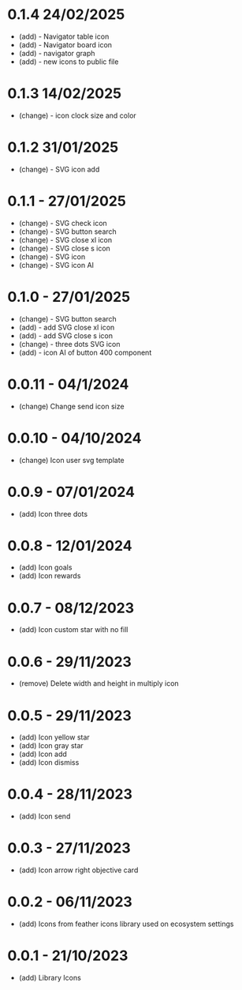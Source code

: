# 0.1.4 24/02/2025
* (add) - Navigator table icon
* (add) - Navigator board icon
* (add) - navigator graph
* (add) - new icons to public file

# 0.1.3 14/02/2025
* (change) - icon clock size and color

# 0.1.2 31/01/2025
* (change) - SVG icon add

# 0.1.1 - 27/01/2025
* (change) - SVG check icon 
* (change) - SVG button search
* (change) - SVG close xl icon
* (change) - SVG close s icon
* (change) - SVG icon
* (change) - SVG icon AI 

# 0.1.0 - 27/01/2025
* (change) - SVG button search
* (add) - add SVG close xl icon
* (add) - add SVG close s icon
* (change) - three dots SVG icon
* (add) - icon AI of button 400 component

# 0.0.11 - 04/1/2024
* (change) Change send icon size

# 0.0.10 - 04/10/2024
* (change) Icon user svg template 

# 0.0.9 - 07/01/2024
* (add) Icon three dots

# 0.0.8 - 12/01/2024
* (add) Icon goals
* (add) Icon rewards 

# 0.0.7 - 08/12/2023
* (add) Icon custom star with no fill

# 0.0.6 - 29/11/2023
* (remove) Delete width and height in multiply icon

# 0.0.5 - 29/11/2023
* (add) Icon yellow star
* (add) Icon gray star
* (add) Icon add
* (add) Icon dismiss

# 0.0.4 - 28/11/2023
* (add) Icon send

# 0.0.3 - 27/11/2023
* (add) Icon arrow right objective card 

# 0.0.2 - 06/11/2023
* (add) Icons from feather icons library used on ecosystem settings

# 0.0.1 - 21/10/2023
* (add) Library Icons

